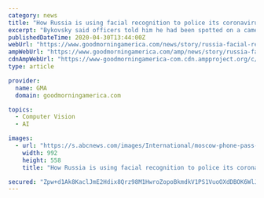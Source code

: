 ```yaml
---
category: news
title: "How Russia is using facial recognition to police its coronavirus lockdown"
excerpt: "Bykovsky said officers told him he had been spotted on a camera set up on the front door of his apartment building and identified through a facial recognition system, which had then alerted them. “Honestly,"
publishedDateTime: 2020-04-30T13:44:00Z
webUrl: "https://www.goodmorningamerica.com/news/story/russia-facial-recognition-police-coronavirus-lockdown-70299736"
ampWebUrl: "https://www.goodmorningamerica.com/amp/news/story/russia-facial-recognition-police-coronavirus-lockdown-70299736"
cdnAmpWebUrl: "https://www-goodmorningamerica-com.cdn.ampproject.org/c/s/www.goodmorningamerica.com/amp/news/story/russia-facial-recognition-police-coronavirus-lockdown-70299736"
type: article

provider:
  name: GMA
  domain: goodmorningamerica.com

topics:
  - Computer Vision
  - AI

images:
  - url: "https://s.abcnews.com/images/International/moscow-phone-pass-nc-jc-200424_hpMain_16x9_992.jpg"
    width: 992
    height: 558
    title: "How Russia is using facial recognition to police its coronavirus lockdown"

secured: "Zpw+d1Ak8KaclJmE2Hdix8Qrz98M1HwroZopoBkmdkV1PS1VuoOXdDBOK6WlJXm1qy2FFomyP1xtfKRjf5j19vr0l25Jog6T7lOyzppH6TIPk6+XR3kxiNIueV+TLXxz2ou5yemKK6i+K/VLCyTmFdxvzHlMbF4zaq5oqcz4UdtOLVnKX7RHwAvxI58teS0uG1czZpsbtrVlFH7V2V285j9AF6QDvMd3xbvnV6TL7ejbJseGisXPQkURQlLiUJnZve5BbYHILPKfnYyV7ExzRV7Yn9Gd1zMWMlWt6Qc0PwLvbN0V+XzFfzUlCBt4wb7+;f0FQn6Up3AVOfcLzRHDyNg=="
---
```


